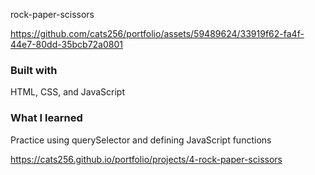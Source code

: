 rock-paper-scissors

https://github.com/cats256/portfolio/assets/59489624/33919f62-fa4f-44e7-80dd-35bcb72a0801

### Built with

HTML, CSS, and JavaScript

### What I learned

Practice using querySelector and defining JavaScript functions

https://cats256.github.io/portfolio/projects/4-rock-paper-scissors
